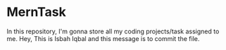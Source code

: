 # MernTask
In this repository, I'm gonna store all my coding projects/task assigned to me.
Hey, This is Isbah Iqbal and this message is to commit the file.
